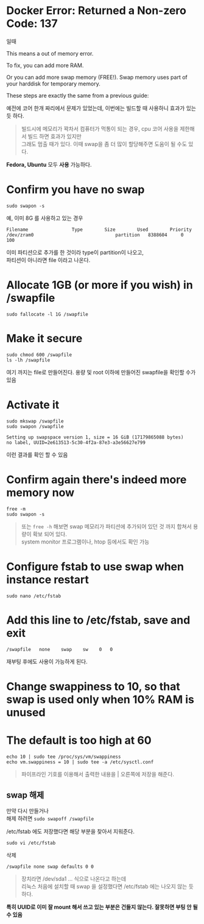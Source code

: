 # Docker Error: Returned a Non-zero Code: 137
일때

This means a out of memory error.

To fix, you can add more RAM.

Or you can add more swap memory (FREE!). Swap memory uses part of your harddisk for temporary memory.

These steps are exactly the same from a previous guide:

예전에 코어 한개 짜리에서 문제가 있었는데, 이번에는 빌드할 때 사용하니 효과가 있는 듯 하다.

> 빌드시에 메모리가 꽉차서 컴퓨터가 먹통이 되는 경우, cpu 코어 사용을 제한해서 빌드 하면 효과가 있지만  
그래도 멈출 때가 있다. 이때 swap을 좀 더 많이 할당해주면 도움이 될 수도 있다.

**Fedora, Ubuntu** 모두 **사용** 가능하다.

# Confirm you have no swap
```
sudo swapon -s
```

예, 이미 8G 를 사용하고 있는 경우
```
Filename				Type		Size		Used		Priority
/dev/zram0                              partition	8388604		0		100
```
이미 파티션으로 추가를 한 것이라 type이 partition이 나오고,  
파티션이 아니라면 file 이라고 나온다. 


# Allocate 1GB (or more if you wish) in /swapfile
```
sudo fallocate -l 1G /swapfile
```

# Make it secure
```
sudo chmod 600 /swapfile
ls -lh /swapfile
```
여기 까지는 file로 만들어진다. 용량 및 root 이하에 만들어진 swapfile을 확인할 수가 있음  

# Activate it
```
sudo mkswap /swapfile
sudo swapon /swapfile
```

```
Setting up swapspace version 1, size = 16 GiB (17179865088 bytes)
no label, UUID=2e613513-5c30-4f2a-87e3-a3e56627e799
```
이런 결과를 확인 할 수 있음

# Confirm again there's indeed more memory now
```
free -m
sudo swapon -s
```
> 또는 `free -h` 해보면 swap 메모리가 파티션에 추가되어 있던 것 까지 합쳐서 용량이 확보 되어 있다.   
system monitor 프로그램이나, htop 등에서도 확인 가능


# Configure fstab to use swap when instance restart
```
sudo nano /etc/fstab
```

# Add this line to /etc/fstab, save and exit
```
/swapfile   none    swap    sw    0   0
```

재부팅 후에도 사용이 가능하게 된다.

# Change swappiness to 10, so that swap is used only when 10% RAM is unused
# The default is too high at 60
```
echo 10 | sudo tee /proc/sys/vm/swappiness
echo vm.swappiness = 10 | sudo tee -a /etc/sysctl.conf
```

> 파이프라인 기호를 이용해서 출력한 내용을 | 오른쪽에 저장을 해준다. 

## swap 해제
만약 다시 만들거나  
해제 하려면 `sudo swapoff /swapfile`

/etc/fstab 에도 저장했다면 해당 부분을 찾아서 지워준다.

`sudo vi /etc/fstab`  

삭제
```
/swapfile none swap defaults 0 0
```

> 장치라면 /dev/sda1 ... 식으로 나온다고 하는데  
리눅스 처음에 설치할 때 swap 을 설정했다면 /etc/fstab 에는 나오지 않는 듯 하다.   

**특히 UUID로 이미 잘 mount 해서 쓰고 있는 부분은 건들지 않는다. 잘못하면 부팅 안 될 수 있음**
